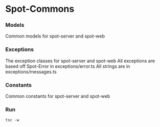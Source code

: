 # Spot-Commons

### Models

Common models for spot-server and spot-web

### Exceptions

The exception classes for spot-server and spot-web
All exceptions are based off Spot-Error in exceptions/error.ts
All strings are in exceptions/messages.ts

### Constants

Common constants for spot-server and spot-web

### Run

```
tsc -w
```